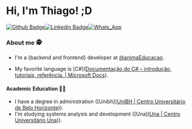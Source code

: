 # Hi, I'm Thiago! ;D

[![Github Badge](https://img.shields.io/badge/-Github-000?style=flat-square&logo=Github&logoColor=white&link=https://github.com/thiagonfss)](https://github.com/thiagonfss)[![Linkedin Badge](https://img.shields.io/badge/-LinkedIn-blue?style=flat-square&logo=Linkedin&logoColor=white&link=https://www.linkedin.com/in/thiagonfss/)](https://www.linkedin.com/in/thiagonfss/)[![Whats_App](https://img.shields.io/badge/-whatsapp-greenn?style=flat-square&logo=whatsapp&logoColor=white&Whatsapp)](https://api.whatsapp.com/send?phone=5531992939631&text=Ol%C3%A1,%20eu%20vi%20seu%20n%C3%BAmero%20pelo%20Github!)


### About me :detective:

- I'm a {backend and frontend} developer at [@animaEducacao](https://animaeducacao.com.br/).

- My favorite language is [C#]([Documentação do C# – introdução, tutoriais, referência. | Microsoft Docs](https://docs.microsoft.com/pt-br/dotnet/csharp/)).

#### Academic Education :man_student:

- I have a degree in administration ([Unibh]([UniBH | Centro Universitário de Belo Horizonte](https://www.unibh.br/))).
-  I'm studying systems analysis and development ([Una]([Una | Centro Universitário Una](https://www.una.br/))).



